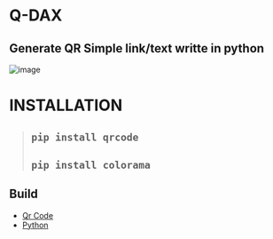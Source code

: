 # __Q-DAX__

## **Generate QR Simple link/text writte in python**



![image](https://cdn.discordapp.com/attachments/1146354940491599933/1150862105067659375/image.png)

# __INSTALLATION__
>## ```pip install qrcode```
>## ```pip install colorama```




## __Build__
* [Qr Code](https://pypi.org/project/qrcode/)
* [Python](https://www.python.org/)

